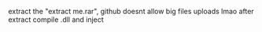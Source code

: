 extract the "extract me.rar", github doesnt allow big files uploads lmao
after extract compile .dll and inject


